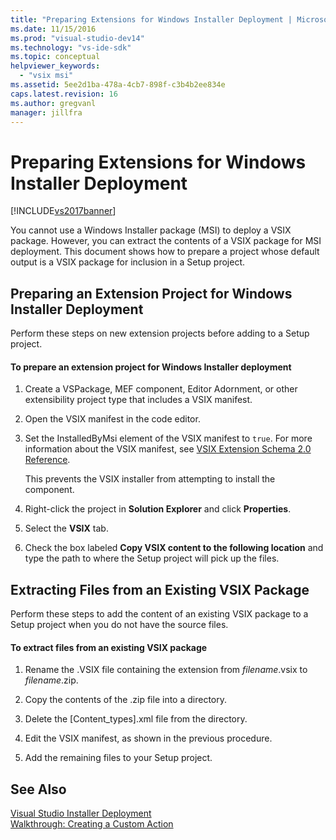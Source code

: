 ```yaml
---
title: "Preparing Extensions for Windows Installer Deployment | Microsoft Docs"
ms.date: 11/15/2016
ms.prod: "visual-studio-dev14"
ms.technology: "vs-ide-sdk"
ms.topic: conceptual
helpviewer_keywords: 
  - "vsix msi"
ms.assetid: 5ee2d1ba-478a-4cb7-898f-c3b4b2ee834e
caps.latest.revision: 16
ms.author: gregvanl
manager: jillfra
---
```

# Preparing Extensions for Windows Installer Deployment
[!INCLUDE[vs2017banner](../includes/vs2017banner.md)]

You cannot use a Windows Installer package (MSI) to deploy a VSIX package. However, you can extract the contents of a VSIX package for MSI deployment. This document shows how to prepare a project whose default output is a VSIX package for inclusion in a Setup project.  
  
## Preparing an Extension Project for Windows Installer Deployment  
 Perform these steps on new extension projects before adding to a Setup project.  
  
#### To prepare an extension project for Windows Installer deployment  
  
1. Create a VSPackage, MEF component, Editor Adornment, or other extensibility project type that includes a VSIX manifest.  
  
2. Open the VSIX manifest in the code editor.  
  
3. Set the InstalledByMsi element of the VSIX manifest to `true`. For more information about the VSIX manifest, see [VSIX Extension Schema 2.0 Reference](../extensibility/vsix-extension-schema-2-0-reference.md).  
  
     This prevents the VSIX installer from attempting to install the component.  
  
4. Right-click the project in **Solution Explorer** and click **Properties**.  
  
5. Select the **VSIX** tab.  
  
6. Check the box labeled **Copy VSIX content to the following location** and type the path to where the Setup project will pick up the files.  
  
## Extracting Files from an Existing VSIX Package  
 Perform these steps to add the content of an existing VSIX package to a Setup project when you do not have the source files.  
  
#### To extract files from an existing VSIX package  
  
1. Rename the .VSIX file containing the extension from *filename*.vsix to *filename*.zip.  
  
2. Copy the contents of the .zip file into a directory.  
  
3. Delete the [Content_types].xml file from the directory.  
  
4. Edit the VSIX manifest, as shown in the previous procedure.  
  
5. Add the remaining files to your Setup project.  
  
## See Also  
 [Visual Studio Installer Deployment](http://msdn.microsoft.com/121be21b-b916-43e2-8f10-8b080516d2a0)   
 [Walkthrough: Creating a Custom Action](http://msdn.microsoft.com/4bd4b63a-2b91-431e-839c-5752443f0eaf)
